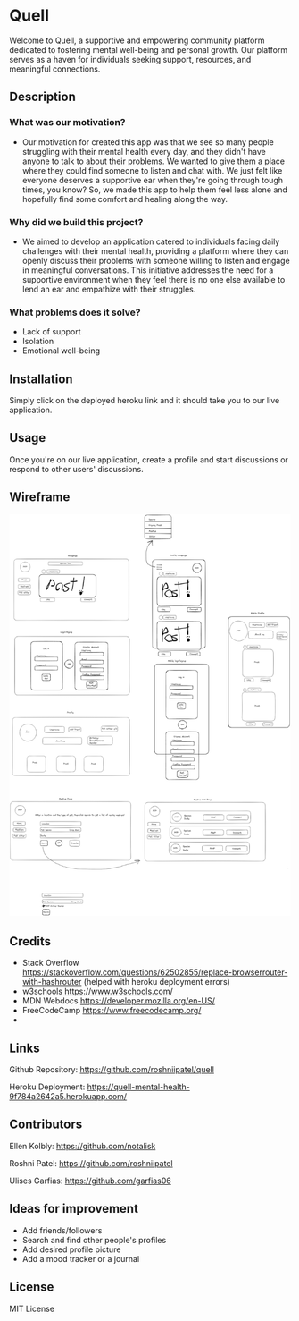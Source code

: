 # Quell
Welcome to Quell, a supportive and empowering community platform dedicated to fostering mental well-being and personal growth. Our platform serves as a haven for individuals seeking support, resources, and meaningful connections.

## Description

### What was our motivation?
- Our motivation for created this app was that we see so many people struggling with their mental health every day, and they didn't have anyone to talk to about their problems. We wanted to give them a place where they could find someone to listen and chat with. We just felt like everyone deserves a supportive ear when they're going through tough times, you know? So, we made this app to help them feel less alone and hopefully find some comfort and healing along the way.

### Why did we build this project?
- We aimed to develop an application catered to individuals facing daily challenges with their mental health, providing a platform where they can openly discuss their problems with someone willing to listen and engage in meaningful conversations. This initiative addresses the need for a supportive environment when they feel there is no one else available to lend an ear and empathize with their struggles.

### What problems does it solve?
- Lack of support
- Isolation
- Emotional well-being

## Installation 
Simply click on the deployed heroku link and it should take you to our live application.

## Usage
Once you're on our live application, create a profile and start discussions or respond to other users' discussions.

## Wireframe
![alt text](./client/src/assets/images/wireframe.png)

## Credits
- Stack Overflow https://stackoverflow.com/questions/62502855/replace-browserrouter-with-hashrouter (helped with heroku deployment errors)
- w3schools https://www.w3schools.com/
- MDN Webdocs https://developer.mozilla.org/en-US/
- FreeCodeCamp https://www.freecodecamp.org/
- 

## Links
Github Repository: https://github.com/roshniipatel/quell 

Heroku Deployment: https://quell-mental-health-9f784a2642a5.herokuapp.com/ 

## Contributors
Ellen Kolbly: https://github.com/notalisk 

Roshni Patel: https://github.com/roshniipatel 

Ulises Garfias: https://github.com/garfias06

## Ideas for improvement
- Add friends/followers
- Search and find other people's profiles
- Add desired profile picture
- Add a mood tracker or a journal 

## License 
MIT License
